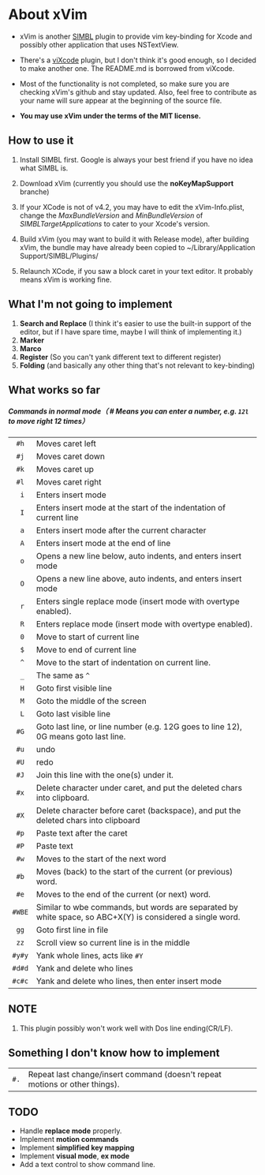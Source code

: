 # About xVim

* xVim is another [SIMBL](http://www.culater.net/software/SIMBL/SIMBL.php) plugin to provide vim key-binding for Xcode and possibly other application that uses NSTextView.

* There's a [viXcode](https://github.com/robertkrimen/viXcode) plugin, but I don't think it's good enough, so I decided to make another one. The README.md is borrowed from viXcode.

* Most of the functionality is not completed, so make sure you are checking xVim's github and stay updated. Also, feel free to contribute as your name will sure appear at the beginning of the source file.

* __You may use xVim under the terms of the MIT license.__

## How to use it

1. Install SIMBL first. Google is always your best friend if you have no idea what SIMBL is.

2. Download xVim (currently you should use the **noKeyMapSupport** branche)

3. If your XCode is not of v4.2, you may have to edit the xVim-Info.plist,
   change the *MaxBundleVersion* and *MinBundleVersion* of *SIMBLTargetApplications* to cater to your Xcode's version.

4. Build xVim (you may want to build it with Release mode), after building xVim, the bundle may have already been copied to ~/Library/Application Support/SIMBL/Plugins/

5. Relaunch XCode, if you saw a block caret in your text editor. It probably means xVim is working fine.

## What I'm not going to implement
1. __Search and Replace__ (I think it's easier to use the built-in support of the editor, but if I have spare time, maybe I will think of implementing it.)
1. __Marker__
1. __Marco__
1. __Register__ (So you can't yank different text to different register)
1. __Folding__ (and basically any other thing that's not relevant to key-binding)

## What works so far
##### Commands in normal mode（ <span># Means you can enter a number, e.g. <code>12l</code> to move right 12 times</span>）
<table>
<col align="center" />
<col align="left" />
<thead>
</thead>
<tbody>
<tr>
	<td align="center"><code>#h</code></td>
	<td align="left">Moves caret left</td>
</tr>
<tr>
	<td align="center"><code>#j</code></td>
	<td align="left">Moves caret down</td>
</tr>

<tr>
	<td align="center"><code>#k</code></td>
	<td align="left">Moves caret up</td>
</tr>
<tr>
	<td align="center"><code>#l</code></td>
	<td align="left">Moves caret right</td>
</tr>

<tr>
	<td align="center"><code>&nbsp;i</code></td>
	<td align="left">Enters insert mode</td>
</tr>
<tr>
	<td align="center"><code>&nbsp;I</code></td>
	<td align="left">Enters insert mode at the start of the indentation of current line</td>
</tr>

<tr>
	<td align="center"><code>&nbsp;a</code></td>
	<td align="left">Enters insert mode after the current character</td>
</tr>
<tr>
	<td align="center"><code>&nbsp;A</code></td>
	<td align="left">Enters insert mode at the end of line</td>
</tr>

<tr>
	<td align="center"><code>&nbsp;o</code></td>
	<td align="left">Opens a new line below, auto indents, and enters insert mode</td>
</tr>
<tr>
	<td align="center"><code>&nbsp;O</code></td>
	<td align="left">Opens a new line above, auto indents, and enters insert mode</td>
</tr>

<tr>
	<td align="center"><code>&nbsp;r</code></td>
	<td align="left">Enters single replace mode (insert mode with overtype enabled).</td>
</tr>
<tr>
	<td align="center"><code>&nbsp;R</code></td>
	<td align="left">Enters replace mode (insert mode with overtype enabled).</td>
</tr>

<tr>
	<td align="center"><code>&nbsp;0</code></td>
	<td align="left">Move to start of current line</td>
</tr>
<tr>
	<td align="center"><code>&nbsp;$</code></td>
	<td align="left">Move to end of current line</td>
</tr>
<tr>
	<td align="center"><code>&nbsp;^</code></td>
	<td align="left">Move to the start of indentation on current line.</td>
</tr>
<tr>
	<td align="center"><code>&nbsp;_</code></td>
	<td align="left">The same as <code>^</code></td>
</tr>

<tr>
	<td align="center"><code>&nbsp;H</code></td>
	<td align="left">Goto first visible line</td>
</tr>
<tr>
	<td align="center"><code>&nbsp;M</code></td>
	<td align="left">Goto the middle of the screen</td>
</tr>
<tr>
	<td align="center"><code>&nbsp;L</code></td>
	<td align="left">Goto last visible line</td>
</tr>
<tr>
	<td align="center"><code>#G</code></td>
	<td align="left">Goto last line, or line number (e.g. 12G goes to line 12), 0G means goto last line.</td>
</tr>

<tr>
	<td align="center"><code>#u</code></td>
	<td align="left">undo</td>
</tr>
<tr>
	<td align="center"><code>#U</code></td>
	<td align="left">redo</td>
</tr>

<tr>
	<td align="center"><code>#J</code></td>
	<td align="left">Join this line with the one(s) under it.</td>
</tr>

<tr>
	<td align="center"><code>#x</code></td>
	<td align="left">Delete character under caret, and put the deleted chars into clipboard.</td>
</tr>
<tr>
	<td align="center"><code>#X</code></td>
	<td align="left">Delete character before caret (backspace), and put the deleted chars into clipboard</td>
</tr>

<tr>
	<td align="center"><code>#p</code></td>
	<td align="left">Paste text after the caret</td>
</tr>
<tr>
	<td align="center"><code>#P</code></td>
	<td align="left">Paste text</td>
</tr>

<tr>
	<td align="center"><code>#w</code></td>
	<td align="left">Moves to the start of the next word</td>
</tr>
<tr>
	<td align="center"><code>#b</code></td>
	<td align="left">Moves (back) to the start of the current (or previous) word.</td>
</tr>
<tr>
	<td align="center"><code>#e</code></td>
	<td align="left">Moves to the end of the current (or next) word.</td>
</tr>
<tr>
	<td align="center"><code>#WBE</code></td>
	<td align="left">Similar to wbe commands, but words are separated by white space, so ABC+X(Y) is considered a single word.</td>
</tr>

<tr>
	<td align="center"><code>gg</code></td>
	<td align="left">Goto first line in file</td>
</tr>
<tr>
	<td align="center"><code>zz</code></td>
	<td align="left">Scroll view so current line is in the middle</td>
</tr>

<tr>
	<td align="center"><code>#y#y</code></td>
	<td align="left">Yank whole lines, acts like <code>#Y</code></td>
</tr>
<tr>
	<td align="center"><code>#d#d</code></td>
	<td align="left">Yank and delete who lines</td>
</tr>
<tr>
	<td align="center"><code>#c#c</code></td>
	<td align="left">Yank and delete who lines, then enter insert mode</td>
</tr>

</tbody>
</table>

## NOTE
1. This plugin possibly won't work well with Dos line ending(CR/LF).

## Something I don't know how to implement
<table>
<tbody>
<tr>
	<td align="center"><code>#.</code></td>
	<td align="left">Repeat last change/insert command (doesn't repeat motions or other things).</td>
</tr>
</tbody>
</table>

## TODO
* Handle __replace mode__ properly.
* Implement __motion commands__
* Implement __simplified key mapping__
* Implement __visual mode__, __ex mode__
* Add a text control to show command line.
